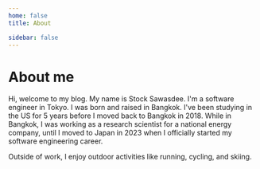 ```yaml
---
home: false
title: About

sidebar: false
---
```


# About me

Hi, welcome to my blog.
My name is Stock Sawasdee. I'm a software engineer in Tokyo. I was born and raised in Bangkok.
I've been studying in the US for 5 years before I moved back to Bangkok in 2018.
While in Bangkok, I was working as a research scientist for a national energy company,
until I moved to Japan in 2023 when I officially started my software engineering career.

Outside of work, I enjoy outdoor activities like running, cycling, and skiing.

